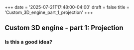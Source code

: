 +++
date = '2025-07-21T17:48:00-04:00'
draft = false
title = 'Custom_3D_engine_part_1_projection'
+++

## Custom 3D engine - part 1: Projection

### Is this a good idea?

